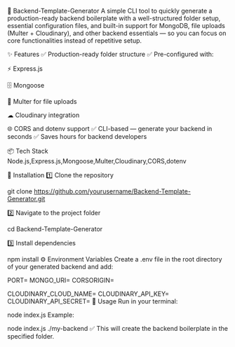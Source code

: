🚀 Backend-Template-Generator
A simple CLI tool to quickly generate a production-ready backend boilerplate with a well-structured folder setup, essential configuration files, and built-in support for MongoDB, file uploads (Multer + Cloudinary), and other backend essentials — so you can focus on core functionalities instead of repetitive setup.

✨ Features
✅ Production-ready folder structure
✅ Pre-configured with:

⚡ Express.js

🗄 Mongoose

📂 Multer for file uploads

☁ Cloudinary integration

🌐 CORS and dotenv support
✅ CLI-based — generate your backend in seconds
✅ Saves hours for backend developers

📦 Tech Stack
Node.js,Express.js,Mongoose,Multer,Cloudinary,CORS,dotenv

🔧 Installation
1️⃣ Clone the repository

git clone https://github.com/yourusername/Backend-Template-Generator.git

2️⃣ Navigate to the project folder

cd Backend-Template-Generator

3️⃣ Install dependencies

npm install
⚙️ Environment Variables
Create a .env file in the root directory of your generated backend and add:

PORT=
MONGO_URI=
CORSORIGIN=

CLOUDINARY_CLOUD_NAME=
CLOUDINARY_API_KEY=
CLOUDINARY_API_SECRET=
🚀 Usage
Run in your terminal:

node index.js <destination-path>
Example:

node index.js ./my-backend
✅ This will create the backend boilerplate in the specified folder.



